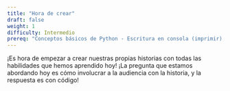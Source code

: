 ```yaml
---
title: "Hora de crear"
draft: false
weight: 1
difficulty: Intermedio
prereq: "Conceptos básicos de Python - Escritura en consola (imprimir), Lectura desde consola, Cadenas, Variables, Instrucciones condicionales"
---
```


¡Es hora de empezar a crear nuestras propias historias con todas las habilidades que hemos aprendido hoy! ¡La pregunta que estamos abordando hoy es cómo involucrar a la audiencia con la historia, y la respuesta es con código!